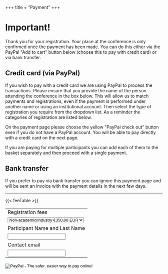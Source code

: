 +++
title = "Payment"
+++

# Important!

Thank you for your registration.  Your place at the conference is only confirmed once the payment has been made.  You can do this either via the PayPal "Add to cart" button below (choose this to pay with credit card) or via bank transfer.

## Credit card (via PayPal)

If you wish to pay with a credit card we are using PayPal to process the transactions. Please ensure that you provide the name of the person attending the conference in the box below.  This will allow us to match payments and registrations, even if the payment is performed under another name or using an institutional account.  Then select the type of registration you require from the dropdown list.  As a reminder the categories of registration are listed below.  

On the payment page please choose the yellow "PayPal check out" button even if you do not have a PayPal account.  You will be able to pay directly with a credit card on the next page.

If you are paying for multiple participants you can add each of them to the basket separately and then proceed with a single payment.

## Bank transfer

If you prefer to pay via bank transfer you can ignore this payment page and will be sent an invoice with the payment details in the next few days.

---

{{< feeTable >}}

<form target="paypal" action="https://www.paypal.com/cgi-bin/webscr" method="post">
<input type="hidden" name="cmd" value="_s-xclick">
<input type="hidden" name="hosted_button_id" value="SNDTSB2KGSAZU">
<input type="hidden" name="shopping_url" value="https://eurobioc2022.bioconductor.org/payment/"> 
<input type="hidden" name="return" value="https://eurobioc2022.bioconductor.org/success/"> 
<input type="hidden" name="cancel_return" value="https://eurobioc2022.bioconductor.org/cancellation/"> 
<table>
<tr><td><input type="hidden" name="on0" value="Registration fees">Registration fees</td></tr><tr><td><select name="os0">
	<option value="Non-academic/Industry">Non-academic/Industry €350,00 EUR</option>
	<option value="Academic/Senior">Academic/Senior €200,00 EUR</option>
	<option value="Academic/Junior">Academic/Junior €70,00 EUR</option>
</select> </td></tr>
<tr>
  <td>
    <input type="hidden" name="on1" value="Participant Name and Last Name">Participant Name and Last Name
  </td>
</tr>
<tr>
  <td>
    <input class="form-control" type="text" name="os1" maxlength="200" required="">
  </td>
</tr>
<tr>
  <td>
    <input type="hidden" name="on2" value="Contact email">Contact email
  </td>
</tr>
<tr>
  <td>
    <input class="form-control" type="text" name="os2" maxlength="200" required="">
  </td>
</tr>
</table>
<input type="hidden" name="currency_code" value="EUR">
<input type="image" src="https://www.paypalobjects.com/en_US/i/btn/btn_cart_SM.gif" border="0" name="submit" alt="PayPal - The safer, easier way to pay online!">
<img alt="" border="0" src="https://www.paypalobjects.com/en_US/i/scr/pixel.gif" width="1" height="1">
</form>



